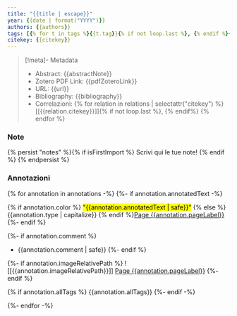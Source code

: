 ```yaml
---
title: "{{title | escape}}"
year: {{date | format("YYYY")}}
authors: {{authors}}
tags: [{% for t in tags %}{{t.tag}}{% if not loop.last %}, {% endif %}{% endfor %}]
citekey: {{citekey}}
---
```


> [!meta]- Metadata
> - Abstract: {{abstractNote}}
> - Zotero PDF Link: {{pdfZoteroLink}}
> - URL: {{url}}
> - Bibliography: {{bibliography}}
> - Correlazioni: {% for relation in relations | selectattr("citekey") %} [[{{relation.citekey}}]]{% if not loop.last %}, {% endif%} {% endfor %}


### Note
{% persist "notes" %}{% if isFirstImport %}
Scrivi qui le tue note!
{% endif %}
{% endpersist %}

### Annotazioni

{% for annotation in annotations -%}
{%- if annotation.annotatedText -%}

{% if annotation.color %} <mark style="background-color: {{annotation.colorCategory | lower}}">"{{annotation.annotatedText | safe}}"</mark> {% else %} {{annotation.type | capitalize}} {% endif %}[Page {{annotation.pageLabel}}](zotero://open-pdf/library/items/{{annotation.attachment.itemKey}}?page={{annotation.pageLabel}}&annotation={{annotation.id}})
{%- endif %}

{%- if annotation.comment %}
- {{annotation.comment | safe}}
{%- endif %}

{%- if annotation.imageRelativePath %} 
![[{{annotation.imageRelativePath}}]] [Page {{annotation.pageLabel}}](zotero://open-pdf/library/items/{{annotation.attachment.itemKey}}?page={{annotation.pageLabel}}&annotation={{annotation.id}})
{%- endif %}

{% if annotation.allTags %}
{{annotation.allTags}}
{%- endif -%}

{%- endfor -%}